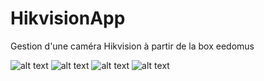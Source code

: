# HikvisionApp
Gestion d'une caméra Hikvision à partir de la box eedomus

![alt text](https://img.shields.io/github/release/Thibautg16/HikvisionApp.svg?style=for-the-badge)
![alt text](https://img.shields.io/github/license/Thibautg16/HikvisionApp.svg?style=for-the-badge)
![alt text](https://img.shields.io/badge/Status-Prod-greeb.svg?style=for-the-badge)
![alt text](https://img.shields.io/badge/twitter-@Thibautg16-blue.svg?style=for-the-badge)